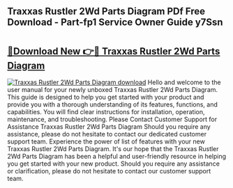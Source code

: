 ## Traxxas Rustler 2Wd Parts Diagram PDf Free Download - Part-fp1 Service Owner Guide y7Ssn

# <h2><a href="http://dfprak.blite.top/?on=Traxxas+Rustler+2Wd+Parts+Diagram">🔗Download New 👉🔴 Traxxas Rustler 2Wd Parts Diagram</a></h2>

[![Traxxas Rustler 2Wd Parts Diagram download](https://i.imgur.com/lujVjoI.png)](http://dfprak.blite.top/?on=Traxxas+Rustler+2Wd+Parts+Diagram)
Hello and welcome to the user manual for your newly unboxed Traxxas Rustler 2Wd Parts Diagram. This guide is designed to help you get started with your product and provide you with a thorough understanding of its features, functions, and capabilities. You will find clear instructions for installation, operation, maintenance, and troubleshooting. Please Contact Customer Support for Assistance Traxxas Rustler 2Wd Parts Diagram Should you require any assistance, please do not hesitate to contact our dedicated customer support team. Experience the power of list of features with your new Traxxas Rustler 2Wd Parts Diagram. It's our hope that the Traxxas Rustler 2Wd Parts Diagram has been a helpful and user-friendly resource in helping you get started with your new product. Should you require any assistance or clarification, please do not hesitate to contact our customer support team.

